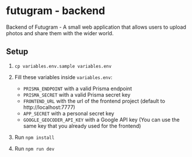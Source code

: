 # futugram - backend

Backend of Futugram - A small web application that allows users to upload photos and share them with the wider world.

## Setup

1.  `cp variables.env.sample variables.env`
2.  Fill these variables inside `variables.env`:

    - `PRISMA_ENDPOINT` with a valid Prisma endpoint
    - `PRISMA_SECRET` with a valid Prisma secret key
    - `FRONTEND_URL` with the url of the frontend project (default to http://localhost:7777)
    - `APP_SECRET` with a personal secret key
    - `GOOGLE_GEOCODER_API_KEY` with a Google API key (You can use the same key that you already used for the frontend)

3.  Run `npm install`
4.  Run `npm run dev`
